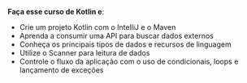 **Faça esse curso de Kotlin e**:   
- Crie um projeto Kotlin com o IntelliJ e o Maven   
- Aprenda a consumir uma API para buscar dados externos   
- Conheça os principais tipos de dados e recursos de linguagem
- Utilize o Scanner para leitura de dados   
- Controle o fluxo da aplicação com o uso de condicionais, loops e lançamento de exceções   
